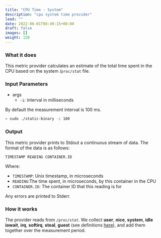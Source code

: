 ```yaml
---
title: "CPU Time - System"
description: "cpu system time provider"
lead: ""
date: 2022-06-01T08:49:15+00:00
draft: false
images: []
weight: 150
---
```

### What it does

This metric provider calculates an estimate of the total time spent in the CPU based on the system /`proc/stat` file.

### Input Parameters

- args
    - `-i`: interval in milliseconds

By default the measurement interval is 100 ms.

```bash
> sudo ./static-binary -i 100
```

### Output

This metric provider prints to Stdout a continuous stream of data. The format of the data is as follows:

`TIMESTAMP READING CONTAINER.ID`

Where:
- `TIMESTAMP`: Unix timestamp, in microseconds
- `READING`:The time spent, in microseconds, by this container in the CPU
- `CONTAINER.ID`: The container ID that this reading is for

Any errors are printed to Stderr.

### How it works
The provider reads from `/proc/stat`. We collect **user**, **nice**, **system**, **idle** **iowait**, **irq**, **softirq**, **steal**, **guest** (see definitions [here](https://www.idnt.net/en-US/kb/941772)), and add them together over the measurement period.